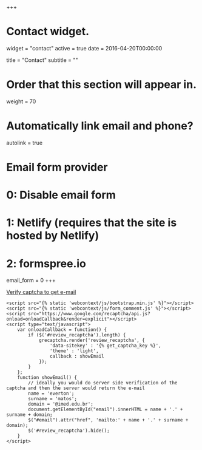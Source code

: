 +++
# Contact widget.
widget = "contact"
active = true
date = 2016-04-20T00:00:00

title = "Contact"
subtitle = ""

# Order that this section will appear in.
weight = 70

# Automatically link email and phone?
autolink = true

# Email form provider
#   0: Disable email form
#   1: Netlify (requires that the site is hosted by Netlify)
#   2: formspree.io
email_form = 0
+++

<script src='https://www.google.com/recaptcha/api.js'></script>
<div class="g-recaptcha" data-sitekey="6LdcpnkUAAAAAIbbjTLpmgntQ8TThBEQrAhL_Zjw"></div>


<section class="py-5 container" id="contact">
			<div class="col-lg-4 mr-auto text-center">
				<i class="fa fa-envelope fa-3x mb-3 sr-contact"></i>
				<div class="container">
					<div id="review_recaptcha"></div>
					<a id="email" href="#">Verify captcha to get e-mail</a>
				</div>
			</div>
		</div>
	</section>

<script src="https://ajax.googleapis.com/ajax/libs/jquery/1.12.4/jquery.min.js"></script>
	<script src="{% static 'webcontext/js/bootstrap.min.js' %}"></script>
	<script src="{% static 'webcontext/js/form_comment.js' %}"></script>
	<script src="https://www.google.com/recaptcha/api.js?onload=onloadCallback&render=explicit"></script>
	<script type="text/javascript">
		var onloadCallback = function() {
			if ($('#review_recaptcha').length) {
				grecaptcha.render('review_recaptcha', {
					'data-sitekey' : '{% get_captcha_key %}',
					'theme' : 'light',
					callback : showEmail
				});
			}
		};
		function showEmail() {
			// ideally you would do server side verification of the captcha and then the server would return the e-mail
			name = 'everton';
			surname = 'matos';
			domain = '@imed.edu.br';
			document.getElementById("email").innerHTML = name + '.' + surname + domain;
			$("#email").attr("href", 'mailto:' + name + '.' + surname + domain);
			$('#review_recaptcha').hide();
		}
	</script>